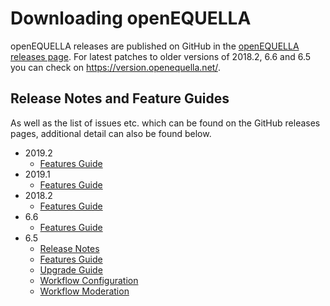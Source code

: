 # Downloading openEQUELLA

openEQUELLA releases are published on GitHub in the
[openEQUELLA releases page](https://github.com/openequella/openEQUELLA/releases). For latest
patches to older versions of 2018.2, 6.6 and 6.5 you can check on
<https://version.openequella.net/>.

## Release Notes and Feature Guides

As well as the list of issues etc. which can be found on the GitHub releases pages, additional
detail can also be found below.

- 2019.2
  - [Features Guide](/guides/featureGuides/FeaturesGuide2019.2/openEQUELLA-2019.2-FeaturesGuide.md)
- 2019.1
  - [Features Guide](/guides/featureGuides/featureGuide2019.1/openEQUELLA-2019.1-FeaturesGuide.md)
- 2018.2
  - [Features Guide](guides/openEQUELLA-2018.2-FeaturesGuide.md)
- 6.6
  - [Features Guide](guides/EQUELLA%206.6%20Features%20Guide.pdf)
- 6.5
  - [Release Notes](release-notes/ReleaseNotes-6.5-GA.md)
  - [Features Guide](guides/EQUELLA%206.5%20Features%20Guide.pdf)
  - [Upgrade Guide](guides/EQUELLA%206.5%20Upgrade%20Guide.pdf)
  - [Workflow Configuration](guides/EQUELLA%206.5%20Workflow%20Configuration%20Guide.pdf)
  - [Workflow Moderation](guides/EQUELLA%206.5%20Workflow%20Moderation%20Guide.pdf)
